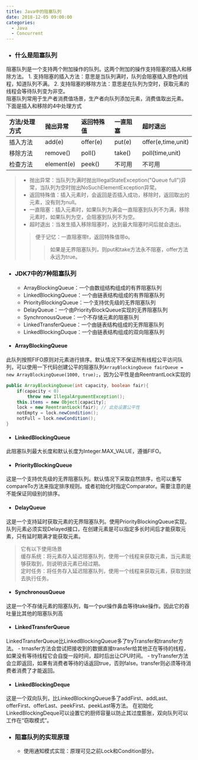 ```yaml
---
title: Java中的阻塞队列
date: 2018-12-05 09:00:00
categories:
  - Java
  - Concurrent
---
```


- ### 什么是阻塞队列
阻塞队列是一个支持两个附加操作的队列。这两个附加的操作支持阻塞的插入和移除方法。
    1. 支持阻塞的插入方法：意思是当队列满时，队列会阻塞插入原色的线程，知道队列不满。
    2. 支持阻塞的移除方法：意思是在队列为空时，获取元素的线程会等待队列变为非空。  
阻塞队列常用于生产者消费值场景，生产者向队列添加元素，消费值取出元素。  
下面是插入和移除的4中处理方式

| 方法/处理方式 | 抛出异常   | 返回特殊值 | 一直阻塞 | 超时退出           |
| :---          | :---       | :---       | :---     | :---               |
| 插入方法      | add(e)     | offer(e)   | put(e)   | offer(e,time,unit) |
| 移除方法      | remove()   | poll()     | take()   | poll(time,unit)    |
| 检查方法      | element(e) | peek()     | 不可用   | 不可用             |

> - 抛出异常：当队列为满时抛出IllegalStateException("Queue full")异常，当队列为空时抛出NoSuchElementException异常。
> - 返回特殊值：插入元素时，会返回是否插入成功，移除时，返回取出的元素，没有则为null。
> - 一直阻塞：插入元素时，如果队列为满会一直阻塞到队列不为满，移除元素时，如果队列为空，会阻塞到队列不为空。
> - 超时退出：当发生插入移除阻塞时，达到最大阻塞时间后就会退出。
>> 便于记忆：一直阻塞带t，返回特殊值带o。
>>> 如果是无界阻塞队列，则put和take方法永不阻塞，offer方法永远为true。

- ### JDK7中的7种阻塞队列
    - ArrayBlockingQueue：一个由数组结构组成的有界阻塞队列
    - LinkedBlockingQueue：一个由链表结构组成的有界阻塞队列
    - PriorityBlockingQueue：一个支持优先级的无界阻塞队列
    - DelayQueue：一个由PriorityBlockQueue实现的无界阻塞队列
    - SynchronousQueue：一个不存储元素的阻塞队列
    - LinkedTransferQueue：一个由链表结构组成的无界阻塞队列
    - LinkedBlockingDuque：一个由链表结构组成的双向阻塞队列

- #### ArrayBlockingQueue
此队列按照FIFO原则对元素进行排序。默认情况下不保证所有线程公平访问队列，可以使用一下代码创建公平的阻塞队列```ArrayBlockingQueue fairQueue = new ArrayBlockingQueue(1000, true);```，因为公平性是由ReentrantLock实现的
```java
public ArrayBlockingQueue(int capacity, boolean fair){
    if(capacity < 0)
        throw new IllegalArgumentException();
    this.items = new Object[capacity];
    lock = new ReentrantLock(fair); // 此处设置公平性
    notEmpty = lock.newCondition();
    notFull = lock.newCondition();
}
```

- #### LinkedBlockingQueue
此阻塞队列最大长度和默认长度为Integer.MAX_VALUE，遵循FIFO。

- #### PriorityBlockingQueue
这是一个支持优先级的无界阻塞队列。默认情况下采取自然排序，也可以重写compareTo方法来指定排序规则。或者初始化时指定Comparator。需要注意的是不能保证同级别的排序。

- #### DelayQueue
这是一个支持延时获取元素的无界阻塞队列。使用PriorityBlockingQueue实现，队列元素必须实现Delayed接口，在创建元素是可以指定多长时间后才能获取元素，只有延时期满才能获取元素。
> 它有以下使用场景  
> 缓存系统：将元素存入延迟阻塞队列，使用一个线程来获取元素，当元素能够获取到，则说明该元素已经过期。  
> 定时任务：将任务存入延迟阻塞队列，使用一个线程来获取元素，获取到就去执行任务。

- #### SynchronousQueue
这是一个不存储元素的阻塞队列，每一个put操作鼻血等待take操作。因此它的吞吐量比其他的阻塞队列高

- #### LinkedTransferQueue
LinkedTransferQueue比LinkedBlockingQueue多了tryTransfer和transfer方法。
    - trnasfer方法会尝试把接收到的数据直接transfer给其他正在等待的线程，如果没有等待线程它会自旋一段时间，超时后出让CPU时间。
    - tryTransfer方法会立即返回，如果有消费者等待的话返回true，否则false。transfer则必须等待消费者消费了才能返回。

- #### LinkedBlockingDeque
这是一个双向队列，比LinkedBlockingQueue多了addFirst、addLast、offerFirst、offerLast、peekFirst、peekLast等方法。
在初始化LinkedBlockingDeque可以设置它的厨师容量以防止其过度膨胀，双向队列可以工作在“窃取模式”。

- ### 阻塞队列的实现原理
    - 使用通知模式实现：原理可见之前Lock和Condition部分。
